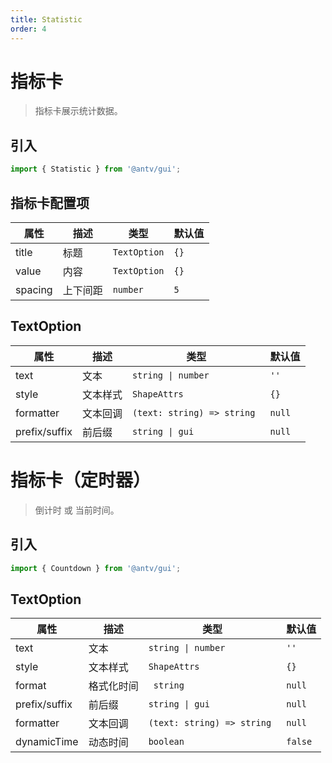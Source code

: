 ```yaml
---
title: Statistic
order: 4
---
```


# 指标卡

> 指标卡展示统计数据。

## 引入

```ts
import { Statistic } from '@antv/gui';
```

## 指标卡配置项

| **属性** | **描述** | **类型**                | **默认值** |
| -------- | -------- | ----------------------- | ---------- |
| title    | 标题     | <code>TextOption</code> | `{}`       |
| value    | 内容     | <code>TextOption</code> | `{}`       |
| spacing  | 上下间距 | <code>number<code>      | `5`        |

## TextOption

| **属性**      | **描述** | **类型**                              | **默认值** |
| ------------- | -------- | ------------------------------------- | ---------- |
| text          | 文本     | <code>string  &#124; number</code>    | `''`       |
| style         | 文本样式 | <code>ShapeAttrs</code>               | `{}`       |
| formatter     | 文本回调 | <code>(text: string) => string <code> | `null`     |
| prefix/suffix | 前后缀   | <code>string &#124; gui <code>        | `null`     |

# 指标卡（定时器）

> 倒计时 或 当前时间。

## 引入

```ts
import { Countdown } from '@antv/gui';
```

## TextOption

| **属性**    | **描述**   | **类型**                              | **默认值** |
| ----------- | ---------- | ------------------------------------- | ---------- |
| text        | 文本       | <code>string &#124; number</code>     | `''`       |
| style       | 文本样式   | <code>ShapeAttrs</code>               | `{}`       |
| format      | 格式化时间 | <code> string <code>                  | `null`     |
| prefix/suffix | 前后缀   | <code>string &#124; gui <code>        | `null`     |
| formatter   | 文本回调   | <code>(text: string) => string <code> | `null`     |
| dynamicTime | 动态时间   | <code>boolean<code>                   | `false`    |


